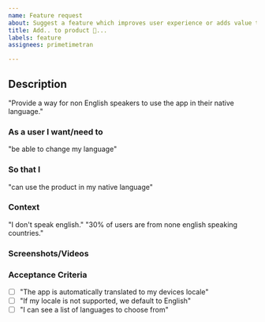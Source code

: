```yaml
---
name: Feature request
about: Suggest a feature which improves user experience or adds value to the product.
title: Add.. to product 📲...
labels: feature
assignees: primetimetran

---
```


## Description

"Provide a way for non English speakers to use the app in their native language."

### As a user I want/need to

"be able to change my language"

### So that I

"can use the product in my native language"

### Context

"I don't speak english."
"30% of users are from none english speaking countries."

### Screenshots/Videos

### Acceptance Criteria

- [ ] "The app is automatically translated to my devices locale"
- [ ] "If my locale is not supported, we default to English"
- [ ] "I can see a list of languages to choose from"
